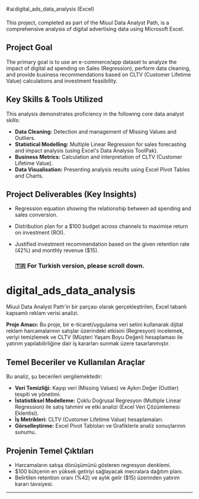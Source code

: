 #📊digital_ads_data_analysis (Excel)

This project, completed as part of the Miuul Data Analyst Path, is a comprehensive analysis of digital advertising data using Microsoft Excel.

## Project Goal

The primary goal is to use an e-commerce/app dataset to analyze the impact of digital ad spending on Sales (Regression), perform data cleaning, and provide business recommendations based on CLTV (Customer Lifetime Value) calculations and investment feasibility.

## Key Skills & Tools Utilized

This analysis demonstrates proficiency in the following core data analyst skills:

* **Data Cleaning:** Detection and management of Missing Values and Outliers.
* **Statistical Modelling:** Multiple Linear Regression for sales forecasting and impact analysis (using Excel's Data Analysis ToolPak).
* **Business Metrics:** Calculation and interpretation of CLTV (Customer Lifetime Value).
* **Data Visualisation:** Presenting analysis results using Excel Pivot Tables and Charts.

## Project Deliverables (Key Insights)

* Regression equation showing the relationship between ad spending and sales conversion.
* Distribution plan for a \$100 budget across channels to maximise return on investment (ROI).
* Justified investment recommendation based on the given retention rate (42%) and monthly revenue (\$15).

   ### 🇹🇷 For Turkish version, please scroll down.

# digital_ads_data_analysis
Miuul Data Analyst Path'in bir parçası olarak gerçekleştirilen, Excel tabanlı kapsamlı reklam verisi analizi.

**Proje Amacı:** Bu proje, bir e-ticaret/uygulama veri setini kullanarak dijital reklam harcamalarının satışlar üzerindeki etkisini (Regresyon) incelemek, veriyi temizlemek ve CLTV (Müşteri Yaşam Boyu Değeri) hesaplaması ile yatırım yapılabilirliğine dair iş kararları sunmak üzere tasarlanmıştır.


## Temel Beceriler ve Kullanılan Araçlar

Bu analiz, şu becerileri sergilemektedir:

* **Veri Temizliği:** Kayıp veri (Missing Values) ve Aykırı Değer (Outlier) tespiti ve yönetimi.
* **İstatistiksel Modelleme:** Çoklu Doğrusal Regresyon (Multiple Linear Regression) ile satış tahmini ve etki analizi (Excel Veri Çözümlemesi Eklentisi).
* **İş Metrikleri:** CLTV (Customer Lifetime Value) hesaplamaları.
* **Görselleştirme:** Excel Pivot Tabloları ve Grafiklerle analiz sonuçlarının sunumu.

##  Projenin Temel Çıktıları

* Harcamaların satışa dönüşümünü gösteren regresyon denklemi.
* $100 bütçenin en yüksek getiriyi sağlayacak mecralara dağıtım planı.
* Belirtilen retention oranı (%42) ve aylık gelir ($15) üzerinden yatırım kararı tavsiyesi.



***
